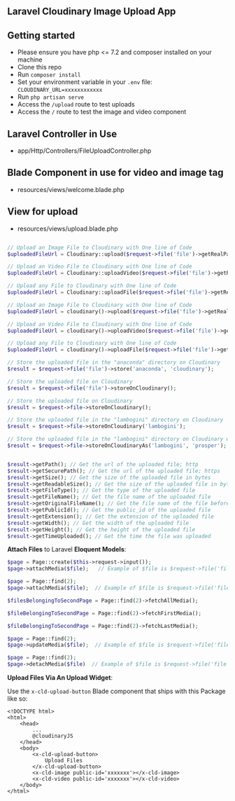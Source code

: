 ## Laravel Cloudinary Image Upload App

## Getting started

-   Please ensure you have php <= 7.2 and composer installed on your machine
-   Clone this repo
-   Run `composer install`
-   Set your environment variable in your `.env` file: `CLOUDINARY_URL=xxxxxxxxxxxx`
-   Run `php artisan serve`
-   Access the `/upload` route to test uploads
-   Access the `/` route to test the image and video component

## Laravel Controller in Use

-   app/Http/Controllers/FileUploadController.php

## Blade Component in use for video and image tag

-   resources/views/welcome.blade.php

## View for upload

-   resources/views/upload.blade.php

```php

// Upload an Image File to Cloudinary with One line of Code
$uploadedFileUrl = Cloudinary::upload($request->file('file')->getRealPath())->getSecurePath();

// Upload an Video File to Cloudinary with One line of Code
$uploadedFileUrl = Cloudinary::uploadVideo($request->file('file')->getRealPath())->getSecurePath();

// Upload any File to Cloudinary with One line of Code
$uploadedFileUrl = Cloudinary::uploadFile($request->file('file')->getRealPath())->getSecurePath();

// Upload an Image File to Cloudinary with One line of Code
$uploadedFileUrl = cloudinary()->upload($request->file('file')->getRealPath())->getSecurePath();

// Upload an Video File to Cloudinary with One line of Code
$uploadedFileUrl = cloudinary()->uploadVideo($request->file('file')->getRealPath())->getSecurePath();

// Upload any File to Cloudinary with One line of Code
$uploadedFileUrl = cloudinary()->uploadFile($request->file('file')->getRealPath())->getSecurePath();

// Store the uploaded file in the "anaconda" directory on Cloudinary
$result = $request->file('file')->store('anaconda', 'cloudinary');

// Store the uploaded file on Cloudinary
$result = $request->file('file')->storeOnCloudinary();

// Store the uploaded file on Cloudinary
$result = $request->file->storeOnCloudinary();

// Store the uploaded file in the "lambogini" directory on Cloudinary
$result = $request->file->storeOnCloudinary('lambogini');

// Store the uploaded file in the "lambogini" directory on Cloudinary with the filename "prosper"
$result = $request->file->storeOnCloudinaryAs('lambogini', 'prosper');


$result->getPath(); // Get the url of the uploaded file; http
$result->getSecurePath(); // Get the url of the uploaded file; https
$result->getSize(); // Get the size of the uploaded file in bytes
$result->getReadableSize(); // Get the size of the uploaded file in bytes, megabytes, gigabytes or terabytes. E.g 1.8 MB
$result->getFileType(); // Get the type of the uploaded file
$result->getFileName(); // Get the file name of the uploaded file
$result->getOriginalFileName(); // Get the file name of the file before it was uploaded to Cloudinary
$result->getPublicId(); // Get the public_id of the uploaded file
$result->getExtension(); // Get the extension of the uploaded file
$result->getWidth(); // Get the width of the uploaded file
$result->getHeight(); // Get the height of the uploaded file
$result->getTimeUploaded(); // Get the time the file was uploaded
```

**Attach Files** to Laravel **Eloquent Models**:

```php
$page = Page::create($this->request->input());
$page->attachMedia($file);   // Example of $file is $request->file('file');

$page = Page::find(2);
$page->attachMedia($file);  // Example of $file is $request->file('file');

$filesBelongingToSecondPage = Page::find(2)->fetchAllMedia();

$fileBelongingToSecondPage = Page::find(2)->fetchFirstMedia();

$fileBelongingToSecondPage = Page::find(2)->fetchLastMedia();

$page = Page::find(2);
$page->updateMedia($file);  // Example of $file is $request->file('file');

$page = Page::find(2);
$page->detachMedia($file)  // Example of $file is $request->file('file');
```

**Upload Files Via An Upload Widget**:

Use the `x-cld-upload-button` Blade component that ships with this Package like so:

```
<!DOCTYPE html>
<html>
    <head>
        ...
        @cloudinaryJS
    </head>
    <body>
        <x-cld-upload-button>
            Upload Files
        </x-cld-upload-button>
        <x-cld-image public-id='xxxxxxx'></x-cld-image>
        <x-cld-video public-id='xxxxxxx'></x-cld-video>
    </body>
</html>
```
